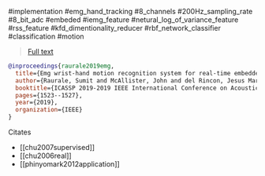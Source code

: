 #implementation
#emg_hand_tracking
#8_channels
#200Hz_sampling_rate
#8_bit_adc
#embeded
#iemg_feature #netural_log_of_variance_feature #rss_feature
#kfd_dimentionality_reducer
#rbf_network_classifier
#classification
#motion

> [Full text](https://www.researchgate.net/publication/332791552_EMG_Wrist-hand_Motion_Recognition_System_for_Real-time_Embedded_Platform)

```bibtex
@inproceedings{raurale2019emg,
  title={Emg wrist-hand motion recognition system for real-time embedded platform},
  author={Raurale, Sumit and McAllister, John and del Rincon, Jesus Martinez},
  booktitle={ICASSP 2019-2019 IEEE International Conference on Acoustics, Speech and Signal Processing (ICASSP)},
  pages={1523--1527},
  year={2019},
  organization={IEEE}
}
```

Citates
- [[chu2007supervised]]
- [[chu2006real]]
- [[phinyomark2012application]]